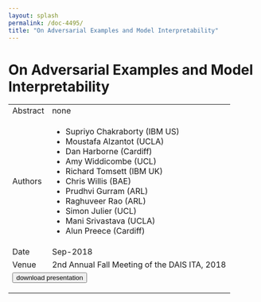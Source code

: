 ```yaml
---
layout: splash
permalink: /doc-4495/
title: "On Adversarial Examples and Model Interpretability"
---
```


# On Adversarial Examples and Model Interpretability

<table>
    <tbody>
    <tr>
        <td>Abstract</td>
        <td>none</td>
    </tr>
    <tr>
        <td>Authors</td>
        <td>
            <ul>
                <li>Supriyo Chakraborty (IBM US)</li>
                <li>Moustafa Alzantot (UCLA)</li>
                <li>Dan Harborne (Cardiff)</li>
                <li>Amy Widdicombe (UCL)</li>
                <li>Richard Tomsett (IBM UK)</li>
                <li>Chris Willis (BAE)</li>
                <li>Prudhvi Gurram (ARL)</li>
                <li>Raghuveer Rao (ARL)</li>
                <li>Simon Julier (UCL)</li>
                <li>Mani Srivastava (UCLA)</li>
                <li>Alun Preece (Cardiff)</li>
            </ul>
        </td>
    </tr>
    <tr>
        <td>Date</td>
        <td>Sep-2018</td>
    </tr>
    <tr>
        <td>Venue</td>
        <td>2nd Annual Fall Meeting of the DAIS ITA, 2018</td>
    </tr>
        <tr>
            <td colspan="2">
                <form method="get" action="https://ibm.box.com/v/doc-4495-slides">
                    <button type="submit">download presentation</button>
                </form>
            </td>
        </tr>
    </tbody>
</table>
